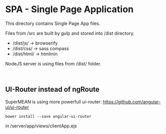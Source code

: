 # SPA - Single Page Application
This directory contains Single Page App files.

Files from /src are built by gulp and stored into /dist directory.

- /dist/js/  -> browserify
- /dist/css/  -> sass compass
- /dist/html/ -> htmlmin

NodeJS server is using files from /dist/ folder.

&nbsp;

## UI-Router instead of ngRoute
SuperMEAN is using more powerfull ui-router: https://github.com/angular-ui/ui-router

`bower install --save angular-ui-router`

<script src="/bower/angular-ui-router/release/angular-ui-router.min.js"></script> in /server/app/views/clientApp.ejs








